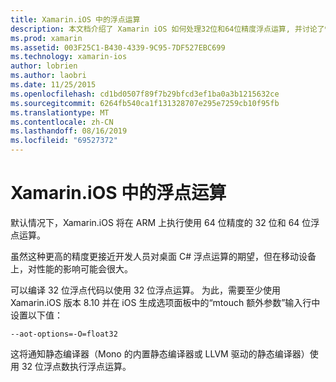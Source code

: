 ```yaml
---
title: Xamarin.iOS 中的浮点运算
description: 本文档介绍了 Xamarin iOS 如何处理32位和64位精度浮点运算, 并讨论了性能的关联影响。
ms.prod: xamarin
ms.assetid: 003F25C1-B430-4339-9C95-7DF527EBC699
ms.technology: xamarin-ios
author: lobrien
ms.author: laobri
ms.date: 11/25/2015
ms.openlocfilehash: cd1bd0507f89f7b29bfcd3ef1ba0a3b1215632ce
ms.sourcegitcommit: 6264fb540ca1f131328707e295e7259cb10f95fb
ms.translationtype: MT
ms.contentlocale: zh-CN
ms.lasthandoff: 08/16/2019
ms.locfileid: "69527372"
---
```

# <a name="floating-point-operations-in-xamarinios"></a>Xamarin.iOS 中的浮点运算

默认情况下，Xamarin.iOS 将在 ARM 上执行使用 64 位精度的 32 位和 64 位浮点运算。  

虽然这种更高的精度更接近开发人员对桌面 C# 浮点运算的期望，但在移动设备上，对性能的影响可能会很大。

可以编译 32 位浮点代码以使用 32 位浮点运算。  为此，需要至少使用 Xamarin.iOS 版本 8.10 并在 iOS 生成选项面板中的“mtouch 额外参数”输入行中设置以下值：

```
--aot-options=-O=float32
```

这将通知静态编译器（Mono 的内置静态编译器或 LLVM 驱动的静态编译器）使用 32 位浮点数执行浮点运算。
